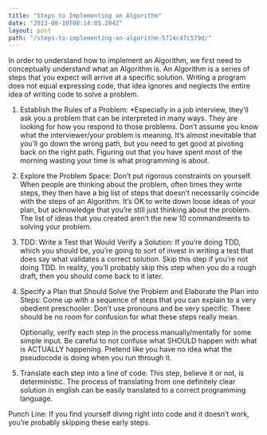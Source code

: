 ```yaml
---
title: "Steps to Implementing an Algorithm"
date: "2013-08-10T08:14:05.284Z"
layout: post
path: "/steps-to-implementing-an-algorithm-5714c47c579d/"
---
```



In order to understand how to implement an Algorithm, we first need to
conceptually understand what an Algorithm is. An Algorithm is a series of steps
that you expect will arrive at a specific solution. Writing a program does not
equal expressing code, that idea ignores and neglects the entire idea of writing
code to solve a problem.

1) Establish the Rules of a Problem: *Especially in a job interview, they’ll ask
you a problem that can be interpreted in many ways. They are looking for how you
respond to those problems. Don’t assume you know what the interviewer/your
problem is meaning. It’s almost inevitable that you’ll go down the wrong path,
but you need to get good at pivoting back on the right path. Figuring out that
you have spent most of the morning wasting your time is what programming is
about.

2) Explore the Problem Space: Don’t put rigorous constraints on yourself. When
people are thinking about the problem, often times they write steps, they then
have a big list of steps that doesn’t necessarily coincide with the steps of an
Algorithm. It’s OK to write down loose ideas of your plan, but acknowledge that
you’re still just thinking about the problem. The list of ideas that you created
aren’t the new 10 commandments to solving your problem.

3) TDD: Write a Test that Would Verify a Solution: If you’re doing TDD, which
you should be, you’re going to sort of invest in writing a test that does say
what validates a correct solution. Skip this step if you’re not doing TDD. In
reality, you’ll probably skip this step when you do a rough draft, then you
should come back to it later.

4) Specify a Plan that Should Solve the Problem and Elaborate the Plan into
Steps: Come up with a sequence of steps that you can explain to a very obedient
preschooler. Don’t use pronouns and be very specific. There should be no room
for confusion for what these steps really mean.

    Optionally, verify each step in the process manually/mentally for some simple
input. Be careful to not confuse what SHOULD happen with what is ACTUALLY
happening. Pretend like you have no idea what the pseudocode is doing when you
run through it.

5) Translate each step into a line of code: This step, believe it or not, is
deterministic. The process of translating from one definitely clear solution in
english can be easily translated to a correct programming language.

Punch Line: If you find yourself diving right into code and it doesn’t work,
you’re probably skipping these early steps.